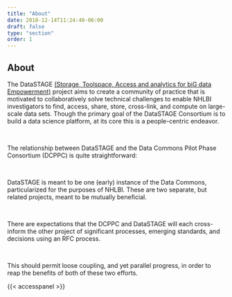 ```yaml
---
title: "About"
date: 2018-12-14T11:24:40-06:00
draft: false
type: "section"
order: 1
---
```


<h2 id="about">About</h2>
<div class='about'>
  <div class='about__intro'>
    <p>The DataSTAGE <a href='https://www.nhlbi.nih.gov/science/data-storage-toolspace-access-and-analytics-big-data-empowerment-data-stage'>(Storage, Toolspace, Access and analytics for biG data Empowerment)</a> project aims to create a community of practice that is motivated to collaboratively solve technical challenges to enable NHLBI investigators to find, access, share, store, cross-link, and compute on large-scale data sets. Though the primary goal of the DataSTAGE Consortium is to build a data science platform, at its core this is a people-centric endeavor.</p>
    <br/>
    <p>The relationship between DataSTAGE and the Data Commons Pilot Phase Consortium (DCPPC) is quite straightforward:</p>
    <br />
    <p>DataSTAGE is meant to be one (early) instance of the Data Commons, particularized for the purposes of NHLBI. These are two separate, but related projects, meant to be mutually beneficial.</p>
    <br />
    <p>There are expectations that the DCPPC and DataSTAGE will each cross-inform the other project of significant processes, emerging standards, and decisions using an RFC process.</p>
    <br />
    <p>This should permit loose coupling, and yet parallel progress, in order to reap the benefits of both of these two efforts.</p>
  </div>
  {{< accesspanel >}}
